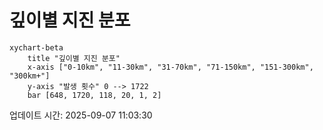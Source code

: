 # 깊이별 지진 분포

```mermaid
xychart-beta
    title "깊이별 지진 분포"
    x-axis ["0-10km", "11-30km", "31-70km", "71-150km", "151-300km", "300km+"]
    y-axis "발생 횟수" 0 --> 1722
    bar [648, 1720, 118, 20, 1, 2]
```

업데이트 시간: 2025-09-07 11:03:30
